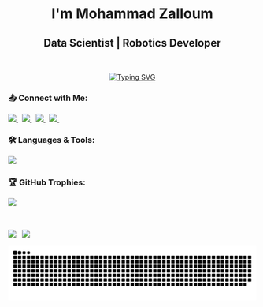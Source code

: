 <h1 align="center">I'm Mohammad Zalloum</h1>

<h2 align="center">Data Scientist | Robotics Developer</h2>
<br>

  <p align="center">
   <!--  <a href="https://www.google.com.eg/search?q=ahmed+hemeda"> ><!-- Google Me -->
<a href="https://git.io/typing-svg"><img src="https://readme-typing-svg.herokuapp.com?font=Fira+Code&size=30&pause=1000&color=48EB78&center=true&width=435&lines=Hello+%2C+there!;this+is+mohammad+zalloum;Nice+to+meet+you!" alt="Typing SVG" />
    </a>
  </p>

<h3 align="left">📤 Connect with Me:</h3>
<p align="left">
  
<a href="mailto:mohammad.zalloum098@gmail.com" target="_blank" rel="noopener noreferrer">
  <img src="https://github.com/user-attachments/assets/1a97a051-cc24-4738-a7a2-3f53365a9e93" height="35"/>
</a>&nbsp;

<a href="https://www.linkedin.com/in/mohammad-zalloum-36158323b" target="_blank" rel="noopener noreferrer">
  <img src="https://raw.githubusercontent.com/rahuldkjain/github-profile-readme-generator/master/src/images/icons/Social/linked-in-alt.svg" height="45"/>
</a>&nbsp;

<a href="https://wa.me/962790996863?text=%D9%85%D8%B1%D8%AD%D8%A8%D9%8B%D8%A7%D8%8C%20%D8%A3%D8%B1%D9%8A%D8%AF%20%D8%A7%D9%84%D8%A7%D8%B3%D8%AA%D9%81%D8%B3%D8%A7%D8%B1%20%D8%B9%D9%86..." target="_blank" rel="noopener noreferrer">
  <img src="https://marketplace.canva.com/Vmp9Y/MAEvzQVmp9Y/1/tl/canva-whatsapp-status-icon-MAEvzQVmp9Y.png" height="45"/>
</a>&nbsp;

<a href="https://discord.com/users/mohammad7393" target="_blank" rel="noopener noreferrer">
  <img src="https://cdn-icons-png.flaticon.com/512/2111/2111370.png" height="45"/>
</a>&nbsp;




<h3 align="left">🛠️ Languages & Tools:</h3>
<p align="left">
  <img src="https://go-skill-icons.vercel.app/api/icons?i=py,c,cpp,html,css,arduino,linux,pycharm"/>
</p>

<h3 align="left">🏆 GitHub Trophies:</h3>
<p align="left">
  <img src="https://github-profile-trophy.vercel.app/?username=mohammadzalloum&theme=onestar&row=1&column=7"/>
</p>
<br>

<p align="left">
  <img src="https://github-readme-stats.vercel.app/api/top-langs?username=mohammadzalloum&layout=compact&langs_count=6&theme=highcontrast" height="120"/> &nbsp;
  <img src="https://streak-stats.demolab.com/?user=mohammadzalloum&theme=highcontrast" height="120"/>
</p>

  <p align="left">
    <img src="https://raw.githubusercontent.com/platane/snk/output/github-contribution-grid-snake-dark.svg"> <!-- Snake -->
  </p>
